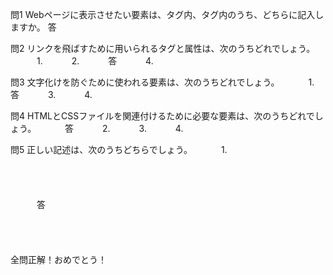 問1
Webページに表示させたい要素は、<body>タグ内、<head>タグ内のうち、どちらに記入しますか。
答<body>

問2
リンクを飛ばすために用いられるタグと属性は、次のうちどれでしょう。
　　　1. <a src=""></a>
　　　2. <a content=""></a>
　　　答 <a href=""></a>
　　　4. <a lang=""></a>

問3
文字化けを防ぐために使われる要素は、次のうちどれでしょう。
　　　1. <meta charset="UTF-7">
　　　答 <meta charset="UTF-8">
　　　3. <meta name="description">
　　　4. <meta name="viewport">

問4
HTMLとCSSファイルを関連付けるために必要な要素は、次のうちどれでしょう。
　　　答 <link rel="stylesheet" href="">
　　　2. <link rel="stylesheet" src="">
　　　3. <css rel="stylesheet" href="">
　　　4. <css rel="stylesheet" src="">

問5
正しい記述は、次のうちどちらでしょう。
　　　1. <div id="content"></div>
　　　　<div id="content"></div>
　　　　<div id="content"></div>

　　　答 <div class="content"></div>
　　　　<div class="content"></div>
　　　　<div class="content"></div>

全問正解！おめでとう！